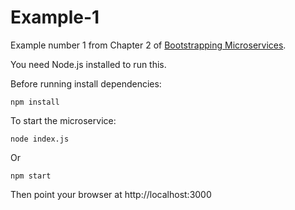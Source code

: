 # Example-1

Example number 1 from Chapter 2 of [Bootstrapping Microservices](http://bit.ly/2o0aDsP).

You need Node.js installed to run this.

Before running install dependencies:

    npm install

To start the microservice:

    node index.js

Or 

    npm start

Then point your browser at http://localhost:3000